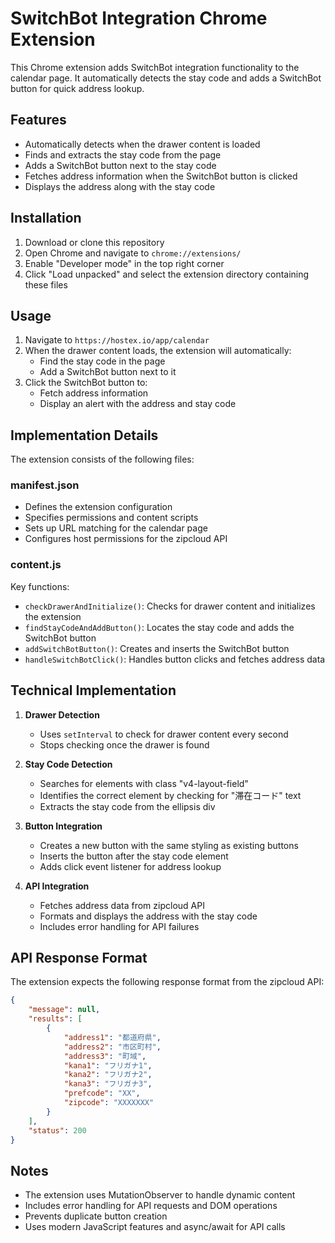 # SwitchBot Integration Chrome Extension

This Chrome extension adds SwitchBot integration functionality to the calendar page. It automatically detects the stay code and adds a SwitchBot button for quick address lookup.

## Features

- Automatically detects when the drawer content is loaded
- Finds and extracts the stay code from the page
- Adds a SwitchBot button next to the stay code
- Fetches address information when the SwitchBot button is clicked
- Displays the address along with the stay code

## Installation

1. Download or clone this repository
2. Open Chrome and navigate to `chrome://extensions/`
3. Enable "Developer mode" in the top right corner
4. Click "Load unpacked" and select the extension directory containing these files

## Usage

1. Navigate to `https://hostex.io/app/calendar`
2. When the drawer content loads, the extension will automatically:
   - Find the stay code in the page
   - Add a SwitchBot button next to it
3. Click the SwitchBot button to:
   - Fetch address information
   - Display an alert with the address and stay code

## Implementation Details

The extension consists of the following files:

### manifest.json
- Defines the extension configuration
- Specifies permissions and content scripts
- Sets up URL matching for the calendar page
- Configures host permissions for the zipcloud API

### content.js
Key functions:
- `checkDrawerAndInitialize()`: Checks for drawer content and initializes the extension
- `findStayCodeAndAddButton()`: Locates the stay code and adds the SwitchBot button
- `addSwitchBotButton()`: Creates and inserts the SwitchBot button
- `handleSwitchBotClick()`: Handles button clicks and fetches address data

## Technical Implementation

1. **Drawer Detection**
   - Uses `setInterval` to check for drawer content every second
   - Stops checking once the drawer is found

2. **Stay Code Detection**
   - Searches for elements with class "v4-layout-field"
   - Identifies the correct element by checking for "滞在コード" text
   - Extracts the stay code from the ellipsis div

3. **Button Integration**
   - Creates a new button with the same styling as existing buttons
   - Inserts the button after the stay code element
   - Adds click event listener for address lookup

4. **API Integration**
   - Fetches address data from zipcloud API
   - Formats and displays the address with the stay code
   - Includes error handling for API failures

## API Response Format

The extension expects the following response format from the zipcloud API:

```json
{
    "message": null,
    "results": [
        {
            "address1": "都道府県",
            "address2": "市区町村",
            "address3": "町域",
            "kana1": "フリガナ1",
            "kana2": "フリガナ2",
            "kana3": "フリガナ3",
            "prefcode": "XX",
            "zipcode": "XXXXXXX"
        }
    ],
    "status": 200
}
```

## Notes

- The extension uses MutationObserver to handle dynamic content
- Includes error handling for API requests and DOM operations
- Prevents duplicate button creation
- Uses modern JavaScript features and async/await for API calls
